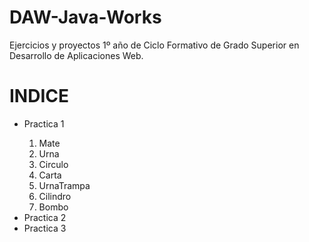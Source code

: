 # DAW-Java-Works
Ejercicios y proyectos 1º año de Ciclo Formativo de Grado Superior en Desarrollo de Aplicaciones Web.

<h1>INDICE</h1>
	<ul>
		<li>Practica 1</li>
			<ol>
				<li>Mate</li>
				<li>Urna</li>
				<li>Circulo</li>
				<li>Carta</li>
				<li>UrnaTrampa</li>
				<li>Cilindro</li>
				<li>Bombo</li>
			</ol>
		<li>Practica 2</li>
		<li>Practica 3</li>
	</ul>
